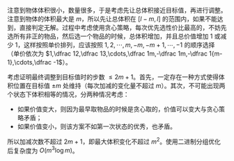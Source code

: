 注意到物体体积很小，数量很多，于是考虑先让总体积接近目标值，再进行调整。注意到物体的体积最大是 $m$，所以先让总体积在 $[l-m,l]$ 的范围内，如果不能达到，直接判定无解。过程中考虑使用贪心策略，每次优先选性价比最高的，不妨先选所有非正的物品，然后选一个物品的时候，总体积增加，并且总价值增加 $1$ 或减少 $1$，这样按照单价排列，应该按照 $1,2,\cdots,m,-m,-m+1,\cdots,-1$ 的顺序选择（单价依次为 $1,\dfrac 12,\dfrac 13,\cdots,\dfrac 1m,-\dfrac 1m,-\dfrac 1{m-1},\cdots,\dfrac -1$）。

考虑证明最终调整到目标值时的步数 $\leq 2m+1$。首先，一定存在一种方式使得体积位置在目标值 $\pm m$ 处维持（每次加减的变化量不超过 $m$）。其次，不可能出现两个状态下体积相等的情况，分两种情况考虑：

- 如果价值变大，则因为最早取物品的时候是贪心取的，价值可以变大与贪心策略矛盾；
- 如果价值变小，则该方案不如第一次状态的优秀，也矛盾。

所以加减次数不超过 $2m+1$，即最大体积变化不超过 $m^2$。使用二进制分组优化后复杂度为 $O(m^3 \log m)$。

